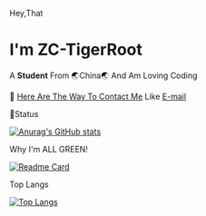 Hey,That
# I'm ZC-TigerRoot

A **Student** From 🌏China🌏 And Am Loving Coding

💬 [Here Are The Way To Contact Me](https://blog.tigerroot.cn)
Like [E-mail](mailto:zc.tigerroot@tigerroot.cn)

🐷Status

[![Anurag's GitHub stats](https://stats.tigerroot.cn/api?username=ZC-TigerRoot&show_icons=true&theme=dark)](https://github.com/anuraghazra/github-readme-stats)

Why I'm ALL GREEN!

[![Readme Card](https://stats.tigerroot.cn/api/pin/?username=ZC-TigerRoot&repo=green&show_owner=true)](https://github.com/anuraghazra/github-readme-stats)

Top Langs

[![Top Langs](https://stats.tigerroot.cn/api/top-langs/?username=ZC-TigerRoot)](https://github.com/anuraghazra/github-readme-stats)


